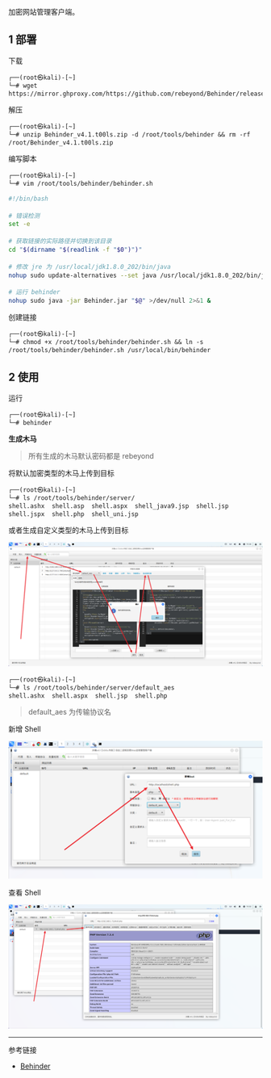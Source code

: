 加密网站管理客户端。

## 1 部署

下载

```shell
┌──(root㉿kali)-[~]
└─# wget https://mirror.ghproxy.com/https://github.com/rebeyond/Behinder/releases/download/Behinder_v4.1%E3%80%90t00ls%E4%B8%93%E7%89%88%E3%80%91/Behinder_v4.1.t00ls.zip
```

解压

```shell
┌──(root㉿kali)-[~]
└─# unzip Behinder_v4.1.t00ls.zip -d /root/tools/behinder && rm -rf /root/Behinder_v4.1.t00ls.zip
```

编写脚本

```shell
┌──(root㉿kali)-[~]
└─# vim /root/tools/behinder/behinder.sh
```

```sh
#!/bin/bash

# 错误检测
set -e

# 获取链接的实际路径并切换到该目录
cd "$(dirname "$(readlink -f "$0")")"

# 修改 jre 为 /usr/local/jdk1.8.0_202/bin/java
nohup sudo update-alternatives --set java /usr/local/jdk1.8.0_202/bin/java >/dev/null 2>&1 &

# 运行 behinder
nohup sudo java -jar Behinder.jar "$@" >/dev/null 2>&1 &
```

创建链接

```shell
┌──(root㉿kali)-[~]
└─# chmod +x /root/tools/behinder/behinder.sh && ln -s /root/tools/behinder/behinder.sh /usr/local/bin/behinder
```

## 2 使用

运行

```shell
┌──(root㉿kali)-[~]
└─# behinder
```

**生成木马**

> 所有生成的木马默认密码都是 rebeyond 

将默认加密类型的木马上传到目标

```shell
┌──(root㉿kali)-[~]
└─# ls /root/tools/behinder/server/     
shell.ashx  shell.asp  shell.aspx  shell_java9.jsp  shell.jsp  shell.jspx  shell.php  shell_uni.jsp
```

或者生成自定义类型的木马上传到目标

![或者生成自定义类型的木马上传到目标](./../../../images/Behinder/%E6%88%96%E8%80%85%E7%94%9F%E6%88%90%E8%87%AA%E5%AE%9A%E4%B9%89%E7%B1%BB%E5%9E%8B%E7%9A%84%E6%9C%A8%E9%A9%AC%E4%B8%8A%E4%BC%A0%E5%88%B0%E7%9B%AE%E6%A0%87.png)

```shell
┌──(root㉿kali)-[~]
└─# ls /root/tools/behinder/server/default_aes
shell.ashx  shell.aspx  shell.jsp  shell.php
```

> default_aes 为传输协议名

新增 Shell 

![新增 Shell](./../../../images/Behinder/%E6%96%B0%E5%A2%9E%20Shell.png)

查看 Shell 

![查看 Shell](./../../../images/Behinder/%E6%9F%A5%E7%9C%8B%20Shell.png)

---

参考链接

- [Behinder](https://github.com/rebeyond/Behinder)
